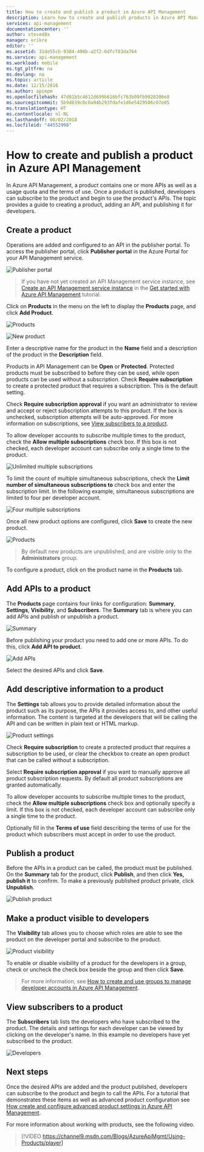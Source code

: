 ```yaml
---
title: How to create and publish a product in Azure API Management
description: Learn how to create and publish products in Azure API Management.
services: api-management
documentationcenter: ''
author: steved0x
manager: erikre
editor: ''
ms.assetid: 31de55cb-9384-490b-a2f2-6dfcf83da764
ms.service: api-management
ms.workload: mobile
ms.tgt_pltfrm: na
ms.devlang: na
ms.topic: article
ms.date: 12/15/2016
ms.author: apimpm
ms.openlocfilehash: 47d81b5c4612d699b616bfc763b09fb9028206e8
ms.sourcegitcommit: 5b9d839c0c0a94b293fdafe1d6e5429506c07e05
ms.translationtype: HT
ms.contentlocale: nl-NL
ms.lasthandoff: 08/02/2018
ms.locfileid: "44552998"
---
```

# <a name="how-to-create-and-publish-a-product-in-azure-api-management"></a>How to create and publish a product in Azure API Management
In Azure API Management, a product contains one or more APIs as well as a usage quota and the terms of use. Once a product is published, developers can subscribe to the product and begin to use the product's APIs. The topic provides a guide to creating a product, adding an API, and publishing it for developers.

## <a name="create-product"> </a>Create a product
Operations are added and configured to an API in the publisher portal. To access the publisher portal, click **Publisher portal** in the Azure Portal for your API Management service.

![Publisher portal][api-management-management-console]

> If you have not yet created an API Management service instance, see [Create an API Management service instance][Create an API Management service instance] in the [Get started with Azure API Management][Get started with Azure API Management] tutorial.
> 
> 

Click on **Products** in the menu on the left to display the **Products** page, and click **Add Product**.

![Products][api-management-products]

![New product][api-management-add-new-product]

Enter a descriptive name for the product in the **Name** field and a description of the product in the **Description** field.

Products in API Management can be **Open** or **Protected**. Protected products must be subscribed to before they can be used, while open products can be used without a subscription. Check **Require subscription** to create a protected product that requires a subscription. This is the default setting.

Check **Require subscription approval** if you want an administrator to review and accept or reject subscription attempts to this product. If the box is unchecked, subscription attempts will be auto-approved. For more information on subscriptions, see [View subscribers to a product][View subscribers to a product].

To allow developer accounts to subscribe multiple times to the product, check the **Allow multiple subscriptions** check box. If this box is not checked, each developer account can subscribe only a single time to the product.

![Unlimited multiple subscriptions][api-management-unlimited-multiple-subscriptions]

To limit the count of multiple simultaneous subscriptions, check the **Limit number of simultaneous subscriptions to** check box and enter the subscription limit. In the following example, simultaneous subscriptions are limited to four per developer account.

![Four multiple subscriptions][api-management-four-multiple-subscriptions]

Once all new product options are configured, click **Save** to create the new product.

![Products][api-management-products-page]

> By default new products are unpublished, and are visible only to the  **Administrators** group.
> 
> 

To configure a product, click on the product name in the **Products** tab.

## <a name="add-apis"> </a>Add APIs to a product
The **Products** page contains four links for configuration: **Summary**, **Settings**, **Visibility**, and **Subscribers**. The **Summary** tab is where you can add APIs and publish or unpublish a product.

![Summary][api-management-new-product-summary]

Before publishing your product you need to add one or more APIs. To do this, click **Add API to product**.

![Add APIs][api-management-add-apis-to-product]

Select the desired APIs and click **Save**.

## <a name="add-description"> </a>Add descriptive information to a product
The **Settings** tab allows you to provide detailed information about the product such as its purpose, the APIs it provides access to, and other useful information. The content is targeted at the developers that will be calling the API and can be written in plain text or HTML markup.

![Product settings][api-management-product-settings]

Check **Require subscription** to create a protected product that requires a subscription to be used, or clear the checkbox to create an open product that can be called without a subscription.

Select **Require subscription approval** if you want to manually approve all product subscription requests. By default all product subscriptions are granted automatically.

To allow developer accounts to subscribe multiple times to the product, check the **Allow multiple subscriptions** check box and optionally specify a limit. If this box is not checked, each developer account can subscribe only a single time to the product.

Optionally fill in the **Terms of use** field describing the terms of use for the product which subscribers must accept in order to use the product.

## <a name="publish-product"> </a>Publish a product
Before the APIs in a product can be called, the product must be published. On the **Summary** tab for the product, click **Publish**, and then click **Yes, publish it** to confirm. To make a previously published product private, click **Unpublish**.

![Publish product][api-management-publish-product]

## <a name="make-visible"> </a>Make a product visible to developers
The **Visibility** tab allows you to choose which roles are able to see the product on the developer portal and subscribe to the product.

![Product visibility][api-management-product-visiblity]

To enable or disable visibility of a product for the developers in a group, check or uncheck the check box beside the group and then click **Save**.

> For more information, see [How to create and use groups to manage developer accounts in Azure API Management][How to create and use groups to manage developer accounts in Azure API Management].
> 
> 

## <a name="view-subscribers"> </a>View subscribers to a product
The **Subscribers** tab lists the developers who have subscribed to the product. The details and settings for each developer can be viewed by clicking on the developer's name. In this example no developers have yet subscribed to the product.

![Developers][api-management-developer-list]

## <a name="next-steps"> </a>Next steps
Once the desired APIs are added and the product published, developers can subscribe to the product and begin to call the APIs. For a tutorial that demonstrates these items as well as advanced product configuration see [How create and configure advanced product settings in Azure API Management][How create and configure advanced product settings in Azure API Management].

For more information about working with products, see the following video.

> [!VIDEO https://channel9.msdn.com/Blogs/AzureApiMgmt/Using-Products/player]
> 
> 

[Create a product]: #create-product
[Add APIs to a product]: #add-apis
[Add descriptive information to a product]: #add-description
[Publish a product]: #publish-product
[Make a product visible to developers]: #make-visible
[View subscribers to a product]: #view-subscribers
[Next steps]: #next-steps

[api-management-management-console]: https://docstestmedia1.blob.core.windows.net/azure-media/articles/api-management/media/api-management-howto-add-products/api-management-management-console.png
[api-management-add-product]: ./media/api-management-howto-add-products/api-management-add-product.png
[api-management-add-new-product]: https://docstestmedia1.blob.core.windows.net/azure-media/articles/api-management/media/api-management-howto-add-products/api-management-add-new-product.png
[api-management-unlimited-multiple-subscriptions]: https://docstestmedia1.blob.core.windows.net/azure-media/articles/api-management/media/api-management-howto-add-products/api-management-unlimited-multiple-subscriptions.png
[api-management-four-multiple-subscriptions]: https://docstestmedia1.blob.core.windows.net/azure-media/articles/api-management/media/api-management-howto-add-products/api-management-four-multiple-subscriptions.png
[api-management-products-page]: https://docstestmedia1.blob.core.windows.net/azure-media/articles/api-management/media/api-management-howto-add-products/api-management-products-page.png
[api-management-new-product-summary]: https://docstestmedia1.blob.core.windows.net/azure-media/articles/api-management/media/api-management-howto-add-products/api-management-new-product-summary.png
[api-management-add-apis-to-product]: https://docstestmedia1.blob.core.windows.net/azure-media/articles/api-management/media/api-management-howto-add-products/api-management-add-apis-to-product.png
[api-management-product-settings]: https://docstestmedia1.blob.core.windows.net/azure-media/articles/api-management/media/api-management-howto-add-products/api-management-product-settings.png
[api-management-publish-product]: https://docstestmedia1.blob.core.windows.net/azure-media/articles/api-management/media/api-management-howto-add-products/api-management-publish-product.png
[api-management-product-visiblity]: https://docstestmedia1.blob.core.windows.net/azure-media/articles/api-management/media/api-management-howto-add-products/api-management-product-visibility.png
[api-management-developer-list]: https://docstestmedia1.blob.core.windows.net/azure-media/articles/api-management/media/api-management-howto-add-products/api-management-developer-list.png



[api-management-products]: https://docstestmedia1.blob.core.windows.net/azure-media/articles/api-management/media/api-management-howto-add-products/api-management-products.png
[api-management-]: ./media/api-management-howto-add-products/
[api-management-]: ./media/api-management-howto-add-products/


[How to add operations to an API]: api-management-howto-add-operations.md
[How to create and publish a product]: api-management-howto-add-products.md
[Get started with Azure API Management]: api-management-get-started.md
[Create an API Management service instance]: api-management-get-started.md#create-service-instance
[Next steps]: #next-steps
[How to create and use groups to manage developer accounts in Azure API Management]: api-management-howto-create-groups.md
[How create and configure advanced product settings in Azure API Management]: api-management-howto-product-with-rules.md 












